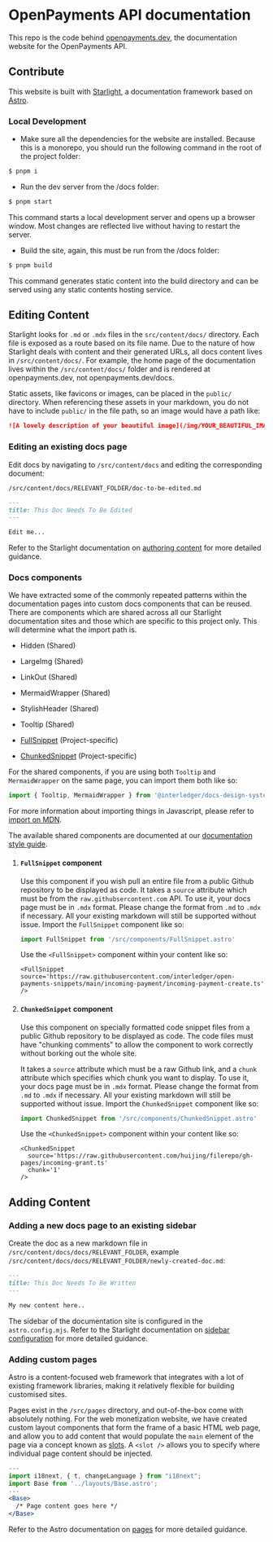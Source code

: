# OpenPayments API documentation

This repo is the code behind [openpayments.dev](https://openpayments.dev), the documentation website for the OpenPayments API.

## Contribute

This website is built with [Starlight](https://starlight.astro.build/), a documentation framework based on [Astro](https://astro.build/).

### Local Development

- Make sure all the dependencies for the website are installed. Because this is a monorepo, you should run the following command in the root of the project folder:

```sh
$ pnpm i
```

- Run the dev server from the /docs folder:

```sh
$ pnpm start
```

This command starts a local development server and opens up a browser window. Most changes are reflected live without having to restart the server.

- Build the site, again, this must be run from the /docs folder:

```sh
$ pnpm build
```

This command generates static content into the build directory and can be served using any static contents hosting service.

## Editing Content

Starlight looks for `.md` or `.mdx` files in the `src/content/docs/` directory. Each file is exposed as a route based on its file name. Due to the nature of how Starlight deals with content and their generated URLs, all docs content lives in `/src/content/docs/`. For example, the home page of the documentation lives within the `/src/content/docs/` folder and is rendered at openpayments.dev, not openpayments.dev/docs.

Static assets, like favicons or images, can be placed in the `public/` directory. When referencing these assets in your markdown, you do not have to include `public/` in the file path, so an image would have a path like:

```md
![A lovely description of your beautiful image](/img/YOUR_BEAUTIFUL_IMAGE.png)
```

### Editing an existing docs page

Edit docs by navigating to `/src/content/docs` and editing the corresponding document:

`/src/content/docs/RELEVANT_FOLDER/doc-to-be-edited.md`

```markdown
---
title: This Doc Needs To Be Edited
---

Edit me...
```

Refer to the Starlight documentation on [authoring content](https://starlight.astro.build/guides/authoring-content/) for more detailed guidance.

### Docs components

We have extracted some of the commonly repeated patterns within the documentation pages into custom docs components that can be reused. There are components which are shared across all our Starlight documentation sites and those which are specific to this project only. This will determine what the import path is.

- Hidden (Shared)
- LargeImg (Shared)
- LinkOut (Shared)
- MermaidWrapper (Shared)
- StylishHeader (Shared)
- Tooltip (Shared)

- [FullSnippet](#fullsnippet-component) (Project-specific)
- [ChunkedSnippet](#chunkedsnippet-component) (Project-specific)

For the shared components, if you are using both `Tooltip` and `MermaidWrapper` on the same page, you can import them both like so:

```jsx
import { Tooltip, MermaidWrapper } from '@interledger/docs-design-system'
```

For more information about importing things in Javascript, please refer to [import on MDN](https://developer.mozilla.org/en-US/docs/Web/JavaScript/Reference/Statements/import).

The available shared components are documented at our [documentation style guide](https://interledger.tech).

1. #### `FullSnippet` component

   Use this component if you wish pull an entire file from a public Github repository to be displayed as code. It takes a `source` attribute which must be from the `raw.githubsercontent.com` API. To use it, your docs page must be in `.mdx` format. Please change the format from `.md` to `.mdx` if necessary. All your existing markdown will still be supported without issue. Import the `FullSnippet` component like so:

   ```jsx
   import FullSnippet from '/src/components/FullSnippet.astro'
   ```

   Use the `<FullSnippet>` component within your content like so:

   ```
   <FullSnippet source='https://raw.githubusercontent.com/interledger/open-payments-snippets/main/incoming-payment/incoming-payment-create.ts' />
   ```

1. #### `ChunkedSnippet` component

   Use this component on specially formatted code snippet files from a public Github repository to be displayed as code. The code files must have "chunking comments" to allow the component to work correctly without borking out the whole site.

   It takes a `source` attribute which must be a raw Github link, and a `chunk` attribute which specifies which chunk you want to display. To use it, your docs page must be in `.mdx` format. Please change the format from `.md` to `.mdx` if necessary. All your existing markdown will still be supported without issue. Import the `ChunkedSnippet` component like so:

   ```jsx
   import ChunkedSnippet from '/src/components/ChunkedSnippet.astro'
   ```

   Use the `<ChunkedSnippet>` component within your content like so:

   ```
   <ChunkedSnippet
     source='https://raw.githubusercontent.com/huijing/filerepo/gh-pages/incoming-grant.ts'
     chunk='1'
   />
   ```

## Adding Content

### Adding a new docs page to an existing sidebar

Create the doc as a new markdown file in `/src/content/docs/docs/RELEVANT_FOLDER`, example
`/src/content/docs/docs/RELEVANT_FOLDER/newly-created-doc.md`:

```md
---
title: This Doc Needs To Be Written
---

My new content here..
```

The sidebar of the documentation site is configured in the `astro.config.mjs`. Refer to the Starlight documentation on [sidebar configuration](https://starlight.astro.build/reference/configuration/#sidebar/) for more detailed guidance.

### Adding custom pages

Astro is a content-focused web framework that integrates with a lot of existing framework libraries, making it relatively flexible for building customised sites.

Pages exist in the `/src/pages` directory, and out-of-the-box come with absolutely nothing. For the web monetization website, we have created custom layout components that form the frame of a basic HTML web page, and allow you to add content that would populate the `main` element of the page via a concept known as [slots](https://docs.astro.build/en/core-concepts/astro-components/#slots). A `<slot />` allows you to specify where individual page content should be injected.

```jsx
---
import i18next, { t, changeLanguage } from "i18next";
import Base from '../layouts/Base.astro';
---
<Base>
  /* Page content goes here */
</Base>
```

Refer to the Astro documentation on [pages](https://docs.astro.build/en/core-concepts/astro-pages/) for more detailed guidance.
